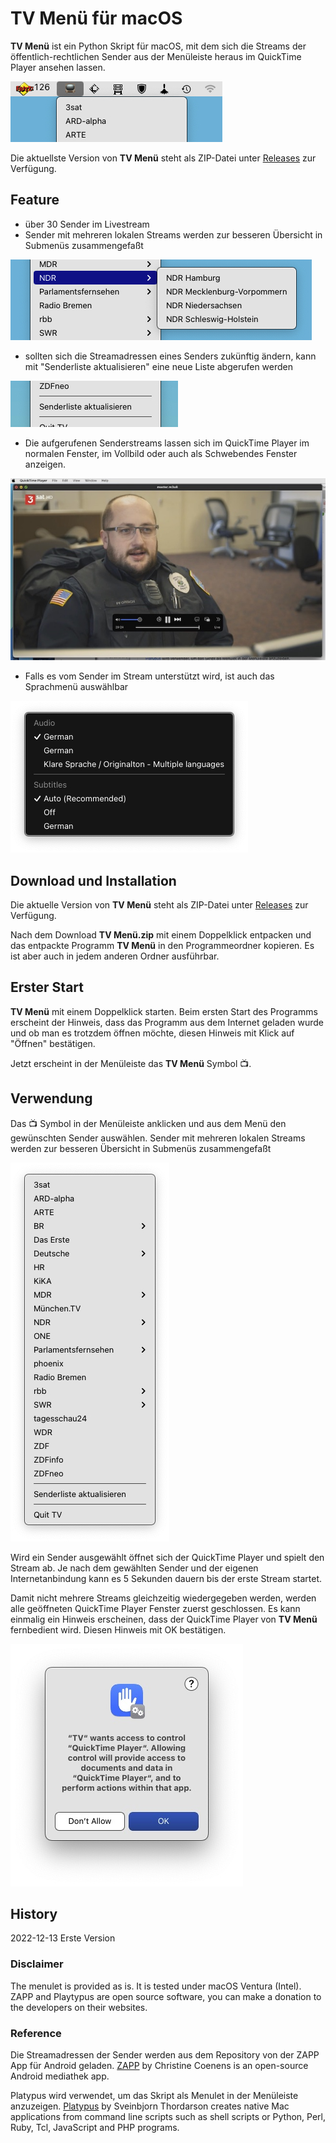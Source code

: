 # TV Menü für macOS
**TV Menü** ist ein Python Skript für macOS, mit dem sich die Streams der öffentlich-rechtlichen Sender aus der Menüleiste heraus im QuickTime Player ansehen lassen.

![](/img/menu1.jpg)

Die aktuellste Version von **TV Menü** steht als ZIP-Datei unter [Releases](https://github.com/einstweilen/tvmenu/releases/) zur Verfügung.

## Feature
* über 30 Sender im Livestream
* Sender mit mehreren lokalen Streams werden zur besseren Übersicht in Submenüs zusammengefaßt

![](/img/submenu1.jpg)

* sollten sich die Streamadressen eines Senders zukünftig ändern, kann mit "Senderliste aktualisieren" eine neue Liste abgerufen werden

![](/img/refresh1.jpg)

* Die aufgerufenen Senderstreams lassen sich im QuickTime Player im normalen Fenster, im Vollbild oder auch als Schwebendes Fenster anzeigen.

![](/img/qtplayer1.jpg)

* Falls es vom Sender im Stream unterstützt wird, ist auch das Sprachmenü auswählbar

![](/img/qtoptionen1.jpg)


## Download und Installation
Die aktuelle Version von **TV Menü** steht als ZIP-Datei unter [Releases](https://github.com/einstweilen/tvmenu/releases/) zur Verfügung.

Nach dem Download **TV Menü.zip** mit einem Doppelklick entpacken und das entpackte Programm **TV Menü** in den Programmeordner kopieren. Es ist aber auch in jedem anderen Ordner ausführbar.

## Erster Start
**TV Menü** mit einem Doppelklick starten. Beim ersten Start des Programms erscheint der Hinweis, dass das Programm aus dem Internet geladen wurde und ob man es trotzdem öffnen möchte, diesen Hinweis mit Klick auf "Öffnen" bestätigen.

Jetzt erscheint in der Menüleiste das **TV Menü** Symbol 📺.

## Verwendung
Das 📺 Symbol in der Menüleiste anklicken und aus dem Menü den gewünschten Sender auswählen. Sender mit mehreren lokalen Streams werden zur besseren Übersicht in Submenüs zusammengefaßt


![](/img/menukmpl1.jpg)

Wird ein Sender ausgewählt öffnet sich der QuickTime Player und spielt den Stream ab. Je nach dem gewählten Sender und der eigenen Internetanbindung kann es 5 Sekunden dauern bis der erste Stream startet. 

Damit nicht mehrere Streams gleichzeitig wiedergegeben werden, werden alle geöffneten QuickTime Player Fenster zuerst geschlossen. Es kann einmalig ein Hinweis erscheinen, dass der QuickTime Player von **TV Menü** fernbedient wird.
Diesen Hinweis mit OK bestätigen.

![](/img/qtfirst1.jpg)

## History
2022-12-13 Erste Version

### Disclaimer
The menulet is provided as is. It is tested under macOS Ventura (Intel).
ZAPP and Playtypus are open source software, you can make a donation to the developers on their websites.

### Reference 
Die Streamadressen der Sender werden aus dem Repository von der ZAPP App für Android geladen.
[ZAPP](https://github.com/mediathekview/zapp) by Christine Coenens is an open-source Android mediathek app.  

Platypus wird verwendet, um das Skript als Menulet in der Menüleiste anzuzeigen.
[Platypus](https://sveinbjorn.org/platypus) by Sveinbjorn Thordarson creates native Mac applications from command line scripts such as shell scripts or Python, Perl, Ruby, Tcl, JavaScript and PHP programs.
